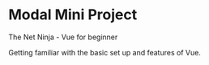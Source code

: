 # Modal Mini Project

The Net Ninja - Vue for beginner

Getting familiar with the basic set up and features of Vue.
